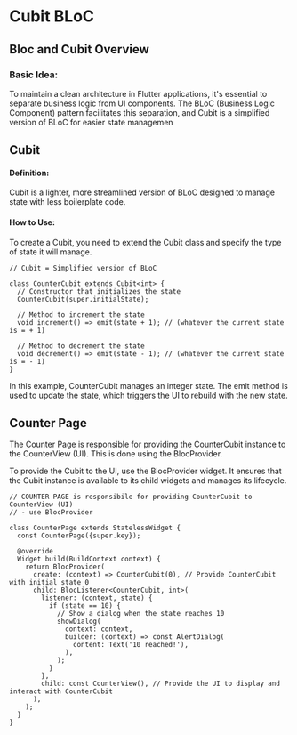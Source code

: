 # Cubit BLoC

## Bloc and Cubit Overview
### Basic Idea: 
To maintain a clean architecture in Flutter applications, it's essential to separate business logic from UI components. The BLoC (Business Logic Component) pattern facilitates this separation, and Cubit is a simplified version of BLoC for easier state managemen

## Cubit
#### Definition: 
Cubit is a lighter, more streamlined version of BLoC designed to manage state with less boilerplate code.

#### How to Use: 
To create a Cubit, you need to extend the Cubit class and specify the type of state it will manage.

```
// Cubit = Simplified version of BLoC

class CounterCubit extends Cubit<int> {
  // Constructor that initializes the state
  CounterCubit(super.initialState);

  // Method to increment the state 
  void increment() => emit(state + 1); // (whatever the current state is = + 1)

  // Method to decrement the state
  void decrement() => emit(state - 1); // (whatever the current state is = - 1)
}
```
In this example, CounterCubit manages an integer state. The emit method is used to update the state, which triggers the UI to rebuild with the new state.

## Counter Page
The Counter Page is responsible for providing the CounterCubit instance to the CounterView (UI). This is done using the BlocProvider.

To provide the Cubit to the UI, use the BlocProvider widget. It ensures that the Cubit instance is available to its child widgets and manages its lifecycle.

```
// COUNTER PAGE is responsibile for providing CounterCubit to CounterView (UI)
// - use BlocProvider 

class CounterPage extends StatelessWidget {
  const CounterPage({super.key});

  @override
  Widget build(BuildContext context) {
    return BlocProvider(
      create: (context) => CounterCubit(0), // Provide CounterCubit with initial state 0
      child: BlocListener<CounterCubit, int>(
        listener: (context, state) {
          if (state == 10) {
            // Show a dialog when the state reaches 10
            showDialog(
              context: context,
              builder: (context) => const AlertDialog(
                content: Text('10 reached!'),
              ),
            );
          }
        },
        child: const CounterView(), // Provide the UI to display and interact with CounterCubit
      ),
    );
  }
}
```


